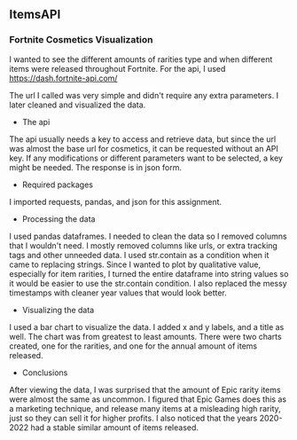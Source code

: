 ## ItemsAPI
### Fortnite Cosmetics Visualization

I wanted to see the different amounts of rarities type and when different items were released throughout Fortnite. 
For the api, I used https://dash.fortnite-api.com/

The url I called was very simple and didn't require any extra parameters. I later cleaned and visualized the data. 

- The api

The api usually needs a key to access and retrieve data, but since the url was almost the base url for cosmetics, it can be requested without an API key. If any modifications or different parameters want to be selected, a key might be needed. The response is in json form. 

- Required packages

I imported requests, pandas, and json for this assignment. 

- Processing the data

I used pandas dataframes. I needed to clean the data so I removed columns that I wouldn't need. I mostly removed columns like urls, or extra tracking tags and other unneeded data. I used str.contain as a condition when it came to replacing strings. Since I wanted to plot by qualitative value, especially for item rarities, I turned the entire dataframe into string values so it would be easier to use the str.contain condition. I also replaced the messy timestamps with cleaner year values that would look better.

- Visualizing the data

I used a bar chart to visualize the data. I added x and y labels, and a title as well. The chart was from greatest to least amounts. There were two charts created, one for the rarities, and one for the annual amount of items released.

- Conclusions

After viewing the data, I was surprised that the amount of Epic rarity items were almost the same as uncommon. I figured that Epic Games does this as a marketing technique, and release many items at a misleading high rarity, just so they can sell it for higher profits. I also noticed that the years 2020-2022 had a stable similar amount of items released.

